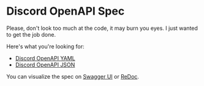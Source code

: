 # Discord OpenAPI Spec

Please, don't look too much at the code, it may burn you eyes. I just wanted to get the job done.

Here's what you're looking for:
- [Discord OpenAPI YAML](https://raw.githubusercontent.com/hugoattal/discord-openapi/main/src/output/openapi.yaml)
- [Discord OpenAPI JSON](https://raw.githubusercontent.com/hugoattal/discord-openapi/main/src/output/openapi.json)

You can visualize the spec on [Swagger UI](https://petstore.swagger.io/?url=https://raw.githubusercontent.com/hugoattal/discord-openapi/main/src/output/openapi.yaml) or [ReDoc](https://redocly.github.io/redoc/?url=https://raw.githubusercontent.com/hugoattal/discord-openapi/main/src/output/openapi.yaml).